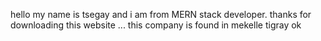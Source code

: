 hello my name is tsegay and i am from MERN stack developer. thanks for downloading this website ...  this company is found in mekelle tigray ok

